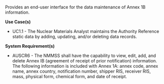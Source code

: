 Provides an end-user interface for the data maintenance of Annex 1B information.

**Use Case(s)**

- UC1.1 - The Nuclear Materials Analyst maintains the Authority Reference static data by adding, updating, and/or deleting data records.

**System Requirement(s)**

- AUSCR6 - The NMMSS shall have the capability to view, edit, add, and delete Annex IB (agreement of receipt of prior notification) information. The following information is included with Annex 1A: annex code, annex name, annex country, notification number, shipper RIS, receiver RIS, mass, physical form, chemical form, and date of receipt.